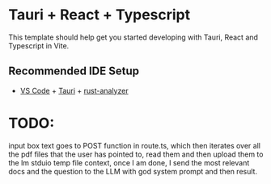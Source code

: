 # Tauri + React + Typescript

This template should help get you started developing with Tauri, React and Typescript in Vite.

## Recommended IDE Setup

-   [VS Code](https://code.visualstudio.com/) + [Tauri](https://marketplace.visualstudio.com/items?itemName=tauri-apps.tauri-vscode) + [rust-analyzer](https://marketplace.visualstudio.com/items?itemName=rust-lang.rust-analyzer)

# TODO:

input box text goes to POST function in route.ts, which then iterates over all the pdf files that the user has pointed to, read them and then upload them to the lm stduio temp file context,
once I am done, I send the most relevant docs and the question to the LLM with god system prompt and then result.
